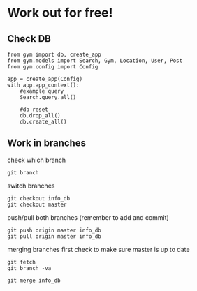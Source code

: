 # Work out for free! 

## Check DB
```
from gym import db, create_app
from gym.models import Search, Gym, Location, User, Post
from gym.config import Config

app = create_app(Config)
with app.app_context():
    #example query
    Search.query.all()

    #db reset 
    db.drop_all()
    db.create_all()
```

## Work in branches

check which branch 
```
git branch 
```
switch branches
```
git checkout info_db
git checkout master
```
push/pull both branches (remember to add and commit)
```
git push origin master info_db
git pull origin master info_db
```
merging branches 
first check to make sure master is up to date 
```
git fetch 
git branch -va 

git merge info_db
```

